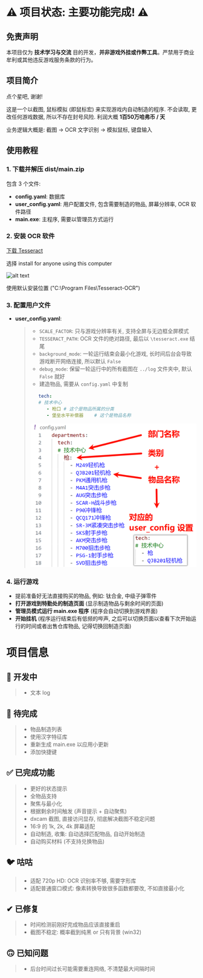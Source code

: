 # ⚠️ 项目状态: 主要功能完成! ⚠️

## 免责声明
本项目仅为 **技术学习与交流** 目的开发，**并非游戏外挂或作弊工具**。严禁用于商业牟利或其他违反游戏服务条款的行为。

## 项目简介  
点个星吧, 谢谢!  

这是一个以截图, 鼠标模拟 (即鼠标宏) 来实现游戏内自动制造的程序. 不会读取, 更改任何游戏数据, 所以不存在封号风险. 利润大概 **1百50万哈弗币 / 天**  

业务逻辑大概是: 截图 -> OCR 文字识别 -> 模拟鼠标, 键盘输入  

## 使用教程  
### 1. 下载并解压 dist/main.zip  
包含 3 个文件:  
* **config.yaml**: 数据库  
* **user_config.yaml**: 用户配置文件, 包含需要制造的物品, 屏幕分辨率, OCR 软件路径  
* **main.exe**: 主程序, 需要以管理员方式运行  

### 2. 安装 OCR 软件  
[下载 Tesseract](https://github.com/tesseract-ocr/tesseract/releases/download/5.5.0/tesseract-ocr-w64-setup-5.5.0.20241111.exe)  

选择 install for anyone using this computer  

![alt text](.img/image.png)  

使用默认安装位置 ("C:\Program Files\Tesseract-OCR")  

### 3. 配置用户文件  
* **user_config.yaml**:  
    > * `SCALE_FACTOR`: 只与游戏分辨率有关, 支持全屏与无边框全屏模式  
    > * `TESSERACT_PATH`: OCR 文件的绝对路径, 最后以 `\tesseract.exe` 结尾  
    > * `background_mode`: 一轮运行结束会最小化游戏, 长时间后台会导致游戏断开网络连接, 所以默认 `False`  
    > * `debug_mode`: 保留一轮运行中的所有截图在 `../log` 文件夹中, 默认 `False` 就好  
    > * 建造物品, 需要从 `config.yaml` 中复制  
    > ```yaml  
    >    tech:   
    >    # 技术中心  
    >       - 枪口 # 这个是物品所属的分类  
    >       - 堡垒水平补偿器    # 这个是物品名称  
    > ```  
    > ![alt text](.img/image1.png)  

### 4. 运行游戏  
* 提前准备好无法直接购买的物品, 例如: 钛合金, 中级子弹零件  
* **打开游戏到特勤处的制造页面** (显示制造物品与剩余时间的页面)  
* **管理员模式运行 main.exe 程序** (程序会自动切换到游戏界面)  
* **开始挂机** (程序运行结束后有低频的哔声, 之后可以切换页面以查看下次开始运行的时间或者出售仓库物品, 记得切换回制造页面)  

# 项目信息  

## 📌 开发中  
> * 文本 log  

## 🚧 待完成  
> * 物品制造列表
> * 使用汉字特征库
> * 重新生成 main.exe 以应用小更新  
> * 添加快捷键  

## ✅ 已完成功能  
> * 更好的状态提示  
> * 全物品支持  
> * 聚焦与最小化  
> * 根据剩余时间触发 (声音提示 + 自动聚焦)  
> * dxcam 截图, 直接访问显存, 彻底解决截图不稳定问题  
> * 16:9 的 1k, 2k, 4k 屏幕适配  
> * 自动制造, 收集: 自动选择匹配物品, 自动开始制造  
> * 自动购买材料 (不支持兑换物品)  

## 🐦 咕咕  
> * 适配 720p HD: OCR 识别率不够, 需要字形库  
> * 适配普通窗口模式: 像素转换导致很多函数都要改, 不如直接最小化  

## ✔ 已修复  
> * 时间检测前刚好完成物品应该直接重启  
> * 截图不稳定: 概率截到纯黑 or 只有背景 (win32)  

## 🙃 已知问题  
> * 后台时间过长可能需要重连网络, 不清楚最大间隔时间  
